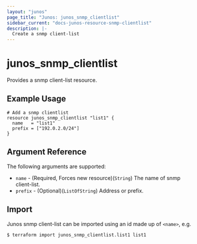 ```yaml
---
layout: "junos"
page_title: "Junos: junos_snmp_clientlist"
sidebar_current: "docs-junos-resource-snmp-clientlist"
description: |-
  Create a snmp client-list
---
```


# junos_snmp_clientlist

Provides a snmp client-list resource.

## Example Usage

```hcl
# Add a snmp clientlist
resource junos_snmp_clientlist "list1" {
  name   = "list1"
  prefix = ["192.0.2.0/24"]
}
```

## Argument Reference

The following arguments are supported:

* `name` - (Required, Forces new resource)(`String`) The name of snmp client-list.
* `prefix` - (Optional)(`ListOfString`) Address or prefix.

## Import

Junos snmp client-list can be imported using an id made up of `<name>`, e.g.

```
$ terraform import junos_snmp_clientlist.list1 list1
```

